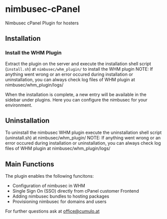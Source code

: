 # nimbusec-cPanel
Nimbusec cPanel Plugin for hosters

## Installation
### Install the WHM Plugin
Extract the plugin on the server and execute the installation shell script (`install.sh`) at `nimbusec/whm_plugin/` to install the WHM plugin 
NOTE:  If anything went wrong or an error occured during installation or uninstallation, you can always check log files of WHM plugin at nimbusec/whm_plugin/logs/

When the installation is complete, a new entry will be available in the sidebar under plugins. Here you can configure the nimbusec for your environment. 

## Uninstallation
To uninstall the nimbusec WHM plugin execute the uninstallation shell script (uninstall.sh) at nimbusec/whm_plugin/
NOTE:  If anything went wrong or an error occured during installation or uninstallation, you can always check log files of WHM plugin at nimbusec/whm_plugin/logs/

## Main Functions
The plugin enables the following funcitons:

- Configuration of nimbusec in WHM
- Single Sign On (SSO) directly from cPanel customer Frontend
- Adding nimbusec bundles to hosting packages
- Provisioning nimbusec for domains and users


For further questions ask at office@cumulo.at
